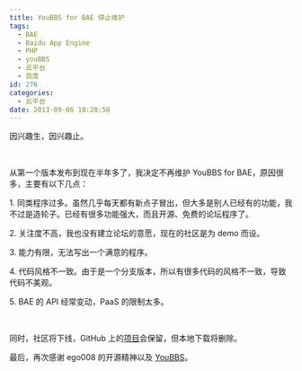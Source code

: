 ```yaml
---
title: YouBBS for BAE 停止维护
tags:
  - BAE
  - Baidu App Engine
  - PHP
  - youBBS
  - 云平台
  - 百度
id: 276
categories:
  - 云平台
date: 2013-09-06 18:28:58
---
```


因兴趣生，因兴趣止。

&nbsp;

从第一个版本发布到现在半年多了，我决定不再维护 YouBBS for BAE，原因很多，主要有以下几点：

1\. 同类程序过多。虽然几乎每天都有新点子冒出，但大多是别人已经有的功能，我不过是造轮子。已经有很多功能强大，而且开源、免费的论坛程序了。

2\. 关注度不高，我也没有建立论坛的意愿，现在的社区是为 demo 而设。

3\. 能力有限，无法写出一个满意的程序。

4\. 代码风格不一致。由于是一个分支版本，所以有很多代码的风格不一致，导致代码不美观。

5\. BAE 的 API 经常变动，PaaS 的限制太多。

&nbsp;

同时，社区将下线，GitHub 上的[项目](https://github.com/jat001/youbbs)会保留，但本地下载将删除。

最后，再次感谢 ego008 的开源精神以及 [YouBBS](http://youbbs.sinaapp.com/)。